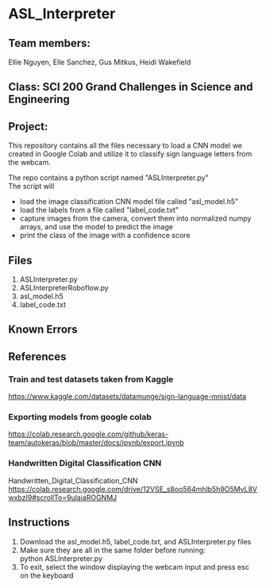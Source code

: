 # ASL_Interpreter

## Team members:
Ellie Nguyen, Elle Sanchez, Gus Mitkus, Heidi Wakefield

## Class: SCI 200 Grand Challenges in Science and Engineering

## Project:
This repository contains all the files necessary to load a CNN model we created in Google Colab and utilize it to classify sign language letters from the webcam.    

The repo contains a python script named "ASLInterpreter.py"    
The script will 
- load the image classification CNN model file called "asl_model.h5"
- load the labels from a file called "label_code.txt"
- capture images from the camera, convert them into normalized numpy arrays, and use the model to predict the image
- print the class of the image with a confidence score


## Files 
1. ASLInterpreter.py
2. ASLInterpreterRoboflow.py
3. asl_model.h5
4. label_code.txt

## Known Errors 

## References
### Train and test datasets taken from Kaggle
https://www.kaggle.com/datasets/datamunge/sign-language-mnist/data

### Exporting models from google colab
https://colab.research.google.com/github/keras-team/autokeras/blob/master/docs/ipynb/export.ipynb

### Handwritten Digital Classification CNN
Handwritten_Digital_Classification_CNN
https://colab.research.google.com/drive/12VSE_s8oo564mhlb5h9O5MvL8VwxbzI9#scrollTo=9ulaiaROGNMJ


## Instructions
1. Download the asl_model.h5, label_code.txt, and ASLInterpreter.py files
2. Make sure they are all in the same folder before running:  
python ASLInterpreter.py
3. To exit, select the window displaying the webcam input and press esc on the keyboard

